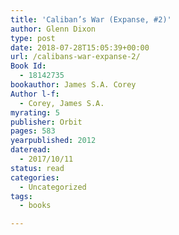 ```yaml
---
title: 'Caliban’s War (Expanse, #2)'
author: Glenn Dixon
type: post
date: 2018-07-28T15:05:39+00:00
url: /calibans-war-expanse-2/
Book Id:
  - 18142735
bookauthor: James S.A. Corey
Author l-f:
  - Corey, James S.A.
myrating: 5
publisher: Orbit
pages: 583
yearpublished: 2012
dateread:
  - 2017/10/11
status: read
categories:
  - Uncategorized
tags:
  - books

---
```

